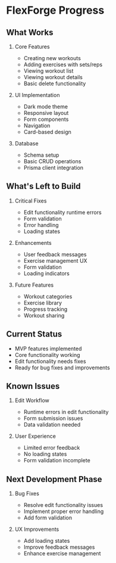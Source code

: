 # FlexForge Progress

## What Works
1. Core Features
   - Creating new workouts
   - Adding exercises with sets/reps
   - Viewing workout list
   - Viewing workout details
   - Basic delete functionality

2. UI Implementation
   - Dark mode theme
   - Responsive layout
   - Form components
   - Navigation
   - Card-based design

3. Database
   - Schema setup
   - Basic CRUD operations
   - Prisma client integration

## What's Left to Build
1. Critical Fixes
   - Edit functionality runtime errors
   - Form validation
   - Error handling
   - Loading states

2. Enhancements
   - User feedback messages
   - Exercise management UX
   - Form validation
   - Loading indicators

3. Future Features
   - Workout categories
   - Exercise library
   - Progress tracking
   - Workout sharing

## Current Status
- MVP features implemented
- Core functionality working
- Edit functionality needs fixes
- Ready for bug fixes and improvements

## Known Issues
1. Edit Workflow
   - Runtime errors in edit functionality
   - Form submission issues
   - Data validation needed

2. User Experience
   - Limited error feedback
   - No loading states
   - Form validation incomplete

## Next Development Phase
1. Bug Fixes
   - Resolve edit functionality issues
   - Implement proper error handling
   - Add form validation

2. UX Improvements
   - Add loading states
   - Improve feedback messages
   - Enhance exercise management
